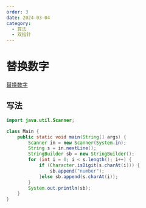 ```yaml
---
order: 3
date: 2024-03-04
category: 
  - 算法
  - 双指针
---
```


# 替换数字

[替换数字](https://kamacoder.com/problempage.php?pid=1064)

## 写法

```java
import java.util.Scanner;

class Main {
    public static void main(String[] args) {
        Scanner in = new Scanner(System.in);
        String s = in.nextLine();
        StringBuilder sb = new StringBuilder();
        for (int i = 0; i < s.length(); i++) {
            if (Character.isDigit(s.charAt(i))) {
                sb.append("number");
            }else sb.append(s.charAt(i));
        }
        System.out.println(sb);
    }
}
```
